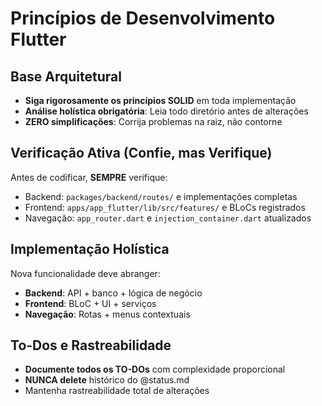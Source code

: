 

# Princípios de Desenvolvimento Flutter

## Base Arquitetural
- **Siga rigorosamente os princípios SOLID** em toda implementação
- **Análise holística obrigatória**: Leia todo diretório antes de alterações
- **ZERO simplificações**: Corrija problemas na raiz, não contorne

## Verificação Ativa (Confie, mas Verifique)
Antes de codificar, **SEMPRE** verifique:
- Backend: `packages/backend/routes/` e implementações completas
- Frontend: `apps/app_flutter/lib/src/features/` e BLoCs registrados
- Navegação: `app_router.dart` e `injection_container.dart` atualizados

## Implementação Holística
Nova funcionalidade deve abranger:
- **Backend**: API + banco + lógica de negócio
- **Frontend**: BLoC + UI + serviços
- **Navegação**: Rotas + menus contextuais


## To-Dos e Rastreabilidade
- **Documente todos os TO-DOs** com complexidade proporcional
- **NUNCA delete** histórico do @status.md
- Mantenha rastreabilidade total de alterações

